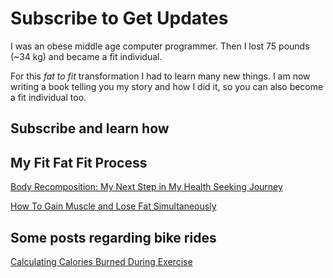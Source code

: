 # Subscribe to Get Updates 
I was an obese middle age computer programmer. Then I lost 75 pounds (~34 kg) and became a fit individual.

For this *fat to fit* transformation I had to learn many new things. I am now writing a book telling you my story and how I did it, so you can also become a fit individual too.

## Subscribe and learn how

<script async data-uid="eb1d5e64ee" src="https://lupoai.ck.page/eb1d5e64ee/index.js"></script>


## My Fit Fat Fit Process

[Body Recomposition: My Next Step in My Health Seeking Journey](./posts/body-recomposition.md)

[How To Gain Muscle and Lose Fat Simultaneously](./posts/lose-fat-plus-gain-muscle-at-the-same-time.md)

## Some posts regarding bike rides
[Calculating Calories Burned During Exercise](./geek/Bike-Ride-Caloric-Requirements.md)
 
